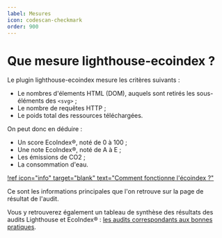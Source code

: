 ```yaml
---
label: Mesures
icon: codescan-checkmark
order: 900
---
```


# Que mesure lighthouse-ecoindex ?

Le plugin lighthouse-ecoindex mesure les critères suivants :

- Le nombres d'élements HTML (DOM), auquels sont retirés les sous-éléments des `<svg>` ;
- Le nombre de requêtes HTTP ;
- Le poids total des ressources téléchargées.

On peut donc en déduire :

- Un score EcoIndex®, noté de 0 à 100 ;
- Une note EcoIndex®, noté de A à E ;
- Les émissions de CO2 ;
- La consommation d'eau.

[!ref icon="info" target="blank" text="Comment fonctionne l'écoindex ?"](https://www.ecoindex.fr/comment-ca-marche/)

Ce sont les informations principales que l'on retrouve sur la page de résultat de l'audit.

Vous y retrouverez également un tableau de synthèse des résultats des audits Lighthouse et EcoIndex® : [les audits correspondants aux bonnes pratiques](./bonnes-pratiques/00-index.md).
